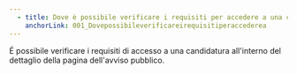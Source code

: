 ```yaml
---
  - title: Dove è possibile verificare i requisiti per accedere a una candidatura ?
    anchorLink: 001_Dovepossibileverificareirequisitiperaccederea
---
```


É possibile verificare i requisiti di accesso a una candidatura all'interno del dettaglio della pagina dell'avviso pubblico.
